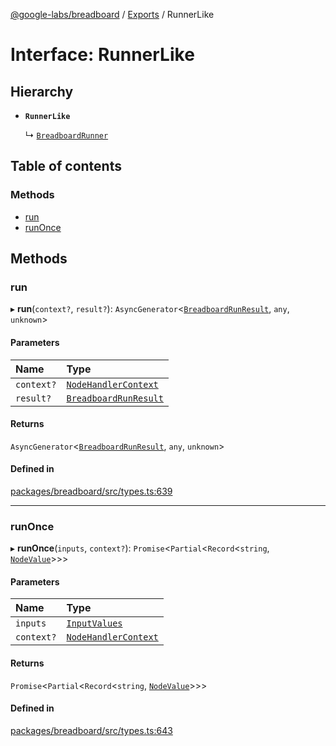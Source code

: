 [@google-labs/breadboard](../README.md) / [Exports](../modules.md) / RunnerLike

# Interface: RunnerLike

## Hierarchy

- **`RunnerLike`**

  ↳ [`BreadboardRunner`](BreadboardRunner.md)

## Table of contents

### Methods

- [run](RunnerLike.md#run)
- [runOnce](RunnerLike.md#runonce)

## Methods

### run

▸ **run**(`context?`, `result?`): `AsyncGenerator`\<[`BreadboardRunResult`](BreadboardRunResult.md), `any`, `unknown`\>

#### Parameters

| Name | Type |
| :------ | :------ |
| `context?` | [`NodeHandlerContext`](NodeHandlerContext.md) |
| `result?` | [`BreadboardRunResult`](BreadboardRunResult.md) |

#### Returns

`AsyncGenerator`\<[`BreadboardRunResult`](BreadboardRunResult.md), `any`, `unknown`\>

#### Defined in

[packages/breadboard/src/types.ts:639](https://github.com/breadboard-ai/breadboard/blob/254400c2/packages/breadboard/src/types.ts#L639)

___

### runOnce

▸ **runOnce**(`inputs`, `context?`): `Promise`\<`Partial`\<`Record`\<`string`, [`NodeValue`](../modules.md#nodevalue)\>\>\>

#### Parameters

| Name | Type |
| :------ | :------ |
| `inputs` | [`InputValues`](../modules.md#inputvalues) |
| `context?` | [`NodeHandlerContext`](NodeHandlerContext.md) |

#### Returns

`Promise`\<`Partial`\<`Record`\<`string`, [`NodeValue`](../modules.md#nodevalue)\>\>\>

#### Defined in

[packages/breadboard/src/types.ts:643](https://github.com/breadboard-ai/breadboard/blob/254400c2/packages/breadboard/src/types.ts#L643)
